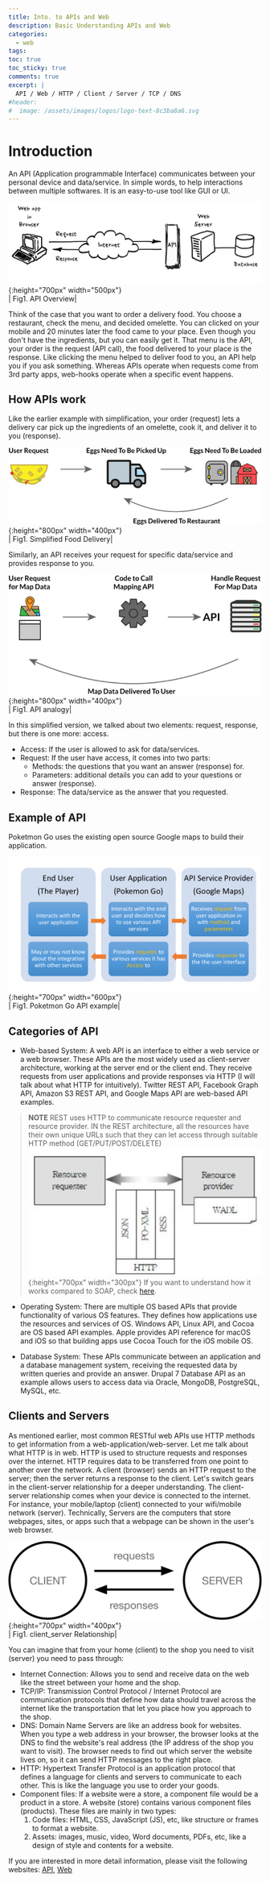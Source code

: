 ```yaml
---
title: Into. to APIs and Web
description: Basic Understanding APIs and Web
categories:
  - web
tags:
toc: true
toc_sticky: true
comments: true
excerpt: |
  API / Web / HTTP / Client / Server / TCP / DNS
#header:
#  image: /assets/images/logos/logo-text-8c3ba8a6.svg
---
```

# Introduction
An API (Application programmable Interface) communicates between your personal device and data/service. In simple words, to help interactions between multiple softwares. It is an easy-to-use tool like GUI or UI.

![api](/assets/images/intro_api/api.png){:height="700px" width="500px"}  
| Fig1. API Overview|

Think of the case that you want to order a delivery food. You choose a restaurant, check the menu, and decided omelette. You can clicked on your mobile and 20 minutes later the food came to your place. Even though you don't have the ingredients, but you can easily get it. That menu is the API, your order is the request (API call), the food delivered to your place is the response. Like clicking the menu helped to deliver food to you, an API help you if you ask something. Whereas APIs operate when requests come from 3rd party apps, web-hooks operate when a specific event happens.

## How APIs work
Like the earlier example with simplification, your order (request) lets a delivery car pick up the ingredients of an omelette, cook it, and deliver it to you (response).

![food_del](/assets/images/intro_api/food_del.png){:height="800px" width="400px"}  
| Fig1. Simplified Food Delivery|

Similarly, an API receives your request for specific data/service and provides response to you.

![api_work](/assets/images/intro_api/api_work.png){:height="800px" width="400px"}  
| Fig1. API analogy|

In this simplified version, we talked about two elements: request, response, but there is one more: access.
- Access: If the user is allowed to ask for data/services.
- Request: If the user have access, it comes into two parts:
    - Methods: the questions that you want an answer (response) for.
    - Parameters: additional details you can add to your questions or answer (response).
- Response: The data/service as the answer that you requested.

## Example of API

Poketmon Go uses the existing open source Google maps to build their application.   

![poketmon](/assets/images/intro_api/poketmon.png){:height="700px" width="600px"}  
| Fig1. Poketmon Go API example|

## Categories of API
- Web-based System: A web API is an interface to either a web service or a web browser. These APIs are the most widely used as client-server architecture, working at the server end or the client end. They receive requests from user applications and provide responses via HTTP (I will talk about what HTTP for intuitively). Twitter REST API, Facebook Graph API, Amazon S3 REST API, and Google Maps API are web-based API examples.
> **NOTE** REST uses HTTP to communicate resource requester and resource provider. IN the REST architecture, all the resources have their own unique URLs such that they can let access through suitable HTTP method (GET/PUT/POST/DELETE)
> ![rest](/assets/images/intro_api/rest.png){:height="700px" width="300px"}
> If you want to understand how it works compared to SOAP, check [here](https://smartbear.com/blog/test-and-monitor/soap-vs-rest-whats-the-difference/).

- Operating System: There are multiple OS based APIs that provide functionality of various OS features. They defines how applications use the resources and services of OS. Windows API, Linux API, and Cocoa are OS based API examples. Apple provides API reference for macOS and iOS so that building apps use Cocoa Touch for the iOS mobile OS.

- Database System: These APIs communicate between an application and a database management system, receiving the requested data by written queries and provide an answer. Drupal 7 Database API as an example allows users to access data via Oracle, MongoDB, PostgreSQL, MySQL, etc.

## Clients and Servers
As mentioned earlier, most common RESTful web APIs use HTTP methods to get information from a web-application/web-server. Let me talk about what HTTP is in web. HTTP is used to structure requests and responses over the internet. HTTP requires data to be transferred from one point to another over the network. A client (browser) sends an HTTP request to the server; then the server returns a response to the client. Let's switch gears in the client-server relationship for a deeper understanding. The client-server relationship comes when your device is connected to the internet. For instance, your mobile/laptop (client) connected to your wifi/mobile network (server). Technically, Servers are the computers that store webpages, sites, or apps such that a webpage can be shown in the user's web browser.

![client_server](/assets/images/intro_api/client_server.png){:height="700px" width="400px"}  
| Fig1. client_server Relationship|

You can imagine that from your home (client) to the shop you need to visit (server) you need to pass through:
- Internet Connection: Allows you to send and receive data on the web like the street between your home and the shop.
- TCP/IP: Transmission Control Protocol / Internet Protocol are communication protocols that define how data should travel across the internet like the transportation that let you place how you approach to the shop.
- DNS: Domain Name Servers are like an address book for websites. When you type a web address in your browser, the browser looks at the DNS to find the website's real address (the IP address of the shop you want to visit). The browser needs to find out which server the website lives on, so it can send HTTP messages to the right place.
- HTTP: Hypertext Transfer Protocol is an application protocol that defines a language for clients and servers to communicate to each other. This is like the language you use to order your goods.
- Component files: If a website were a store, a component file would be a product in a store. A website (store) contains various  component files (products). These files are mainly in two types:
  1. Code files: HTML, CSS, JavaScript (JS), etc, like structure or frames to format a website.
  2. Assets: images, music, video, Word documents, PDFs, etc, like a design of style and contents for a website.


If you are interested in more detail information, please visit the following websites: [API](https://www.altexsoft.com/blog/engineering/what-is-api-definition-types-specifications-documentation/), [Web](https://developer.mozilla.org/en-US/docs/Learn/Getting_started_with_the_web/How_the_Web_works)
